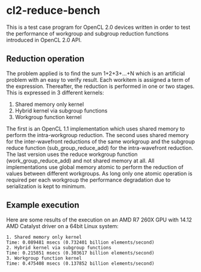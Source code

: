 cl2-reduce-bench
================

This is a test case program for OpenCL 2.0 devices written in order to test the performance of workgroup and subgroup reduction functions introduced in OpenCL 2.0 API. 


Reduction operation
--------------

The problem applied is to find the sum 1+2+3+...+N which is an artificial problem with an easy to verify result. Each workitem is assigned a term of the expression. Thereafter, the reduction is performed in one or two stages. This is expressed in 3 different kernels:

1. Shared memory only kernel
2. Hybrid kernel via subgroup functions
3. Workgroup function kernel

The first is an OpenCL 1.1 implementation which uses shared memory to perform the intra-workgroup reduction. The second uses shared memory for the inter-wavefront reductions of the same workgroup and the subgroup reduce function (sub_group_reduce_add) for the intra-wavefront reduction. The last version uses the reduce workgroup function (work_group_reduce_add) and not shared memory at all. All implementations use global memory atomic to perform the reduction of values between different workgroups. As long only one atomic operation is required per each workgroup the performance degradation due to serialization is kept to minimum.

Example execution
---------------

Here are some results of the execution on an AMD R7 260X GPU with 14.12 AMD Catalyst driver on a 64bit Linux system:

```
1. Shared memory only kernel
Time: 0.089481 msecs (0.732401 billion elements/second)
2. Hybrid kernel via subgroup functions
Time: 0.215851 msecs (0.303617 billion elements/second)
3. Workgroup function kernel
Time: 0.475408 msecs (0.137852 billion elements/second)
```

